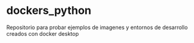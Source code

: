 # dockers_python
Repositorio para probar ejemplos de imagenes y entornos de desarrollo creados con docker desktop
